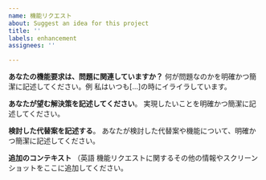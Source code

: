 ```yaml
---
name: 機能リクエスト
about: Suggest an idea for this project
title: ''
labels: enhancement
assignees: ''

---
```


**あなたの機能要求は、問題に関連していますか？**
何が問題なのかを明確かつ簡潔に記述してください。例 私はいつも[...]の時にイライラしています。

**あなたが望む解決策を記述してください**。
実現したいことを明確かつ簡潔に記述してください。

**検討した代替案を記述する**。
あなたが検討した代替案や機能について、明確かつ簡潔に記述してください。

**追加のコンテキスト** （英語
機能リクエストに関するその他の情報やスクリーンショットをここに追加してください。
